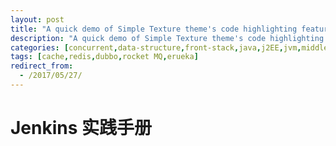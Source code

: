 ```yaml
---
layout: post
title: "A quick demo of Simple Texture theme's code highlighting features"
description: "A quick demo of Simple Texture theme's code highlighting features"
categories: [concurrent,data-structure,front-stack,java,j2EE,jvm,middle-aware,service,Spring-Cloud,Spring-stack,Spring-Boot]
tags: [cache,redis,dubbo,rocket MQ,erueka]
redirect_from:
  - /2017/05/27/
---
```




# Jenkins 实践手册